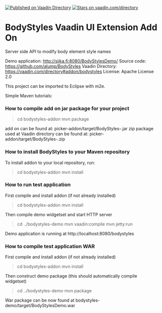 [![Published on Vaadin  Directory](https://img.shields.io/badge/Vaadin%20Directory-published-00b4f0.svg)](https://vaadin.com/directory/component/bodystyles)
[![Stars on vaadin.com/directory](https://img.shields.io/vaadin-directory/star/bodystyles.svg)](https://vaadin.com/directory/component/bodystyles)

# BodyStyles Vaadin UI Extension Add On

Server side API to modify body element style names

Demo application: http://siika.fi:8080/BodyStylesDemo/
Source code: https://github.com/alump/BodyStyles
Vaadin Directory: https://vaadin.com/directory#addon/bodystyles
License: Apache License 2.0

This project can be imported to Eclipse with m2e.

Simple Maven tutorials:


### How to compile add on jar package for your project

> cd bodystyles-addon
> mvn package

add on can be found at: picker-addon/target/BodyStyles-<version>.jar
zip package used at Vaadin directory can be found at:
picker-addon/target/BodyStyles-<version>.zip

### How to install BodyStyles to your Maven repository 

To install addon to your local repository, run:

> cd bodystyles-addon
> mvn install


### How to run test application 

First compile and install addon (if not already installed)
> cd bodystyles-addon
> mvn install

Then compile demo widgetset and start HTTP server
> cd ../bodystyles-demo
> mvn vaadin:compile
> mvn jetty:run

Demo application is running at http://localhost:8080/bodystyles


### How to compile test application WAR 

First compile and install addon (if not already installed)
> cd bodystyles-addon
> mvn install

Then construct demo package (this should automatically compile widgetset)
> cd ../bodystyles-demo
> mvn package

War package can be now found at bodystyles-demo/target/BodyStylesDemo.war
